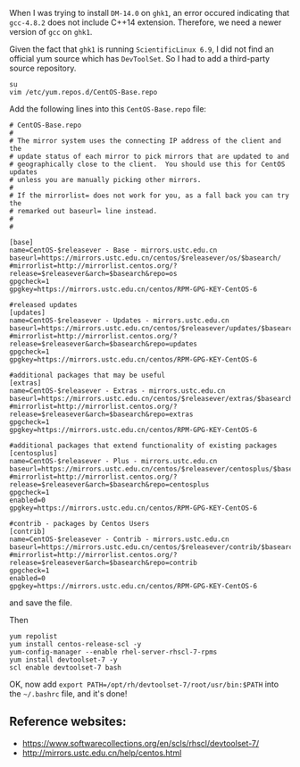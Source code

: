 When I was trying to install `DM-14.0` on `ghk1`, an error occured indicating that `gcc-4.8.2` does not include C++14 extension. Therefore, we need a newer version of `gcc` on `ghk1`.

Given the fact that `ghk1` is running `ScientificLinux 6.9`, I did not find an official yum source which has `DevToolSet`. So I had to add a third-party source repository.

```
su
vim /etc/yum.repos.d/CentOS-Base.repo
```

Add the following lines into this `CentOS-Base.repo` file:
```
# CentOS-Base.repo
#
# The mirror system uses the connecting IP address of the client and the
# update status of each mirror to pick mirrors that are updated to and
# geographically close to the client.  You should use this for CentOS updates
# unless you are manually picking other mirrors.
#
# If the mirrorlist= does not work for you, as a fall back you can try the
# remarked out baseurl= line instead.
#
#

[base]
name=CentOS-$releasever - Base - mirrors.ustc.edu.cn
baseurl=https://mirrors.ustc.edu.cn/centos/$releasever/os/$basearch/
#mirrorlist=http://mirrorlist.centos.org/?release=$releasever&arch=$basearch&repo=os
gpgcheck=1
gpgkey=https://mirrors.ustc.edu.cn/centos/RPM-GPG-KEY-CentOS-6

#released updates
[updates]
name=CentOS-$releasever - Updates - mirrors.ustc.edu.cn
baseurl=https://mirrors.ustc.edu.cn/centos/$releasever/updates/$basearch/
#mirrorlist=http://mirrorlist.centos.org/?release=$releasever&arch=$basearch&repo=updates
gpgcheck=1
gpgkey=https://mirrors.ustc.edu.cn/centos/RPM-GPG-KEY-CentOS-6

#additional packages that may be useful
[extras]
name=CentOS-$releasever - Extras - mirrors.ustc.edu.cn
baseurl=https://mirrors.ustc.edu.cn/centos/$releasever/extras/$basearch/
#mirrorlist=http://mirrorlist.centos.org/?release=$releasever&arch=$basearch&repo=extras
gpgcheck=1
gpgkey=https://mirrors.ustc.edu.cn/centos/RPM-GPG-KEY-CentOS-6

#additional packages that extend functionality of existing packages
[centosplus]
name=CentOS-$releasever - Plus - mirrors.ustc.edu.cn
baseurl=https://mirrors.ustc.edu.cn/centos/$releasever/centosplus/$basearch/
#mirrorlist=http://mirrorlist.centos.org/?release=$releasever&arch=$basearch&repo=centosplus
gpgcheck=1
enabled=0
gpgkey=https://mirrors.ustc.edu.cn/centos/RPM-GPG-KEY-CentOS-6

#contrib - packages by Centos Users
[contrib]
name=CentOS-$releasever - Contrib - mirrors.ustc.edu.cn
baseurl=https://mirrors.ustc.edu.cn/centos/$releasever/contrib/$basearch/
#mirrorlist=http://mirrorlist.centos.org/?release=$releasever&arch=$basearch&repo=contrib
gpgcheck=1
enabled=0
gpgkey=https://mirrors.ustc.edu.cn/centos/RPM-GPG-KEY-CentOS-6
```
and save the file.

Then
```
yum repolist
yum install centos-release-scl -y
yum-config-manager --enable rhel-server-rhscl-7-rpms
yum install devtoolset-7 -y
scl enable devtoolset-7 bash
```

OK, now add `export PATH=/opt/rh/devtoolset-7/root/usr/bin:$PATH` into the `~/.bashrc` file, and it's done!


## Reference websites:
* https://www.softwarecollections.org/en/scls/rhscl/devtoolset-7/
* http://mirrors.ustc.edu.cn/help/centos.html
